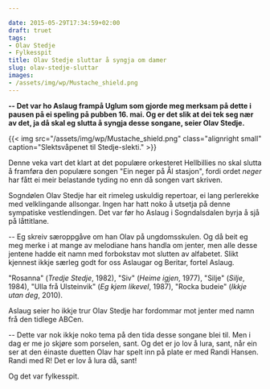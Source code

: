 ```yaml
---

date: 2015-05-29T17:34:59+02:00
draft: truet 
tags:
- Olav Stedje
- Fylkesspit
title: Olav Stedje sluttar å syngja om damer
slug: olav-stedje-sluttar
images:
- /assets/img/wp/Mustache_shield.png
---
```


**-- Det var ho Aslaug frampå Uglum som gjorde meg merksam på dette i pausen på ei speling på pubben 16. mai. Og er det slik at dei tek seg nær av det, ja då skal eg slutta å syngja desse songane, seier Olav Stedje.**

<!--more-->

{{< img src="/assets/img/wp/Mustache_shield.png" class="alignright small" caption="Slektsvåpenet til Stedje-slekti." >}}

Denne veka vart det klart at det populære orkesteret Hellbillies no skal slutta å framføra den populære songen "Ein neger på Ål stasjon", fordi ordet *neger* har fått ei meir belastande tyding no enn då songen vart skriven.

Sogndølen Olav Stedje har eit rimeleg uskuldig repertoar, ei lang perlerekke med velklingande allsongar. Ingen har hatt noko å utsetja på denne sympatiske vestlendingen. Det var før ho Aslaug i Sogndalsdalen byrja å sjå på låttitlane.

-- Eg skreiv særoppgåve om han Olav på ungdomsskulen. Og då beit eg meg merke i at mange av melodiane hans handla om jenter, men alle desse jentene hadde eit namn med forbokstav mot slutten av alfabetet. Slikt kjennest ikkje særleg godt for oss Aslaugar og Beritar, fortel Aslaug.

"Rosanna" (*Tredje Stedje*, 1982), "Siv" (*Heime igjen*, 1977), "Silje" (*Silje*, 1984), "Ulla frå Ulsteinvik" (*Eg kjem likevel*, 1987), "Rocka budeie" (*Ikkje utan deg*, 2010).

Aslaug seier ho ikkje trur Olav Stedje har fordommar mot jenter med namn frå den tidlege ABCen.

-- Dette var nok ikkje noko tema på den tida desse songane blei til. Men i dag er me jo skjøre som porselen, sant. Og det er jo lov å lura, sant, når ein ser at den éinaste duetten Olav har spelt inn på plate er med Randi Hansen. Randi med R! Det er lov å lura då, sant!

Og det var fylkesspit.
